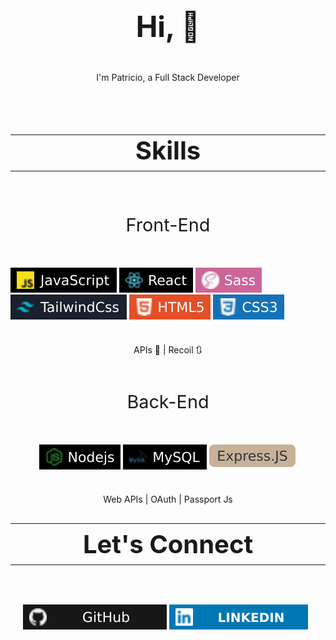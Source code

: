 <div style="display:flex; flex-direction:column; justify-content:center; align-items:center; padding-bottom:0.8rem">
  <h1 style="font-size:2.9rem">Hi, 👋</h1>
  
  <p>I'm Patricio, a Full Stack Developer</p>
</div>

<h2 style="font-size:2.5rem; font-weight:bold; text-align:center; border-bottom: 1px solid; border-top: 1px solid; padding-bottom:0.5rem">Skills</h2>

<div style="display: flex; flex-direction: column; justify-content: center; align-items:center; gap: 0.5rem">
  <p style="font-size:1.8rem; padding-top:0.4rem">Front-End</p>
  
  ![svg](assets/javascript.svg) ![svg](assets/react.svg) ![svg](assets/sass.svg) ![svg](assets/tailwind.svg) ![svg](assets/html5.svg) ![svg](assets/css.svg)
  
  <p>APIs 📓  |  Recoil 🔃</p>
  
  <p style="font-size:1.8rem">Back-End</p>
  
  ![svg](assets/nodejs.svg) ![SVG](assets/mysql.svg) ![svg](assets/express.svg)
  
  <p>Web APIs | OAuth | Passport Js</p>
</div>

<h2 style="font-size:2.5rem; font-weight:bold; text-align:center; border-bottom: 1px solid; border-top: 1px solid; padding:0.5rem; margin-top:1rem">Let's Connect</h2>

<div style="display:flex; justify-content:center; padding-top: 1rem">
 
 [![foo](assets/github.svg)](https://github.com/HpatricioH?tab=overview&from=2022-09-01&to=2022-09-21) [![foo](assets/linkedin.svg)](https://www.linkedin.com/in/patricio-huerta/)
 
</div>
